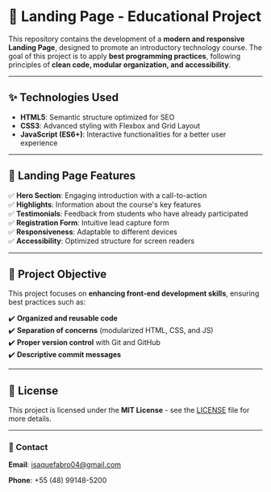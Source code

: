 # 🚀 Landing Page - Educational Project

This repository contains the development of a **modern and responsive Landing Page**, designed to promote an introductory technology course. The goal of this project is to apply **best programming practices**, following principles of **clean code, modular organization, and accessibility**.

---

## ✨ Technologies Used

- **HTML5**: Semantic structure optimized for SEO  
- **CSS3**: Advanced styling with Flexbox and Grid Layout  
- **JavaScript (ES6+)**: Interactive functionalities for a better user experience  

---

## 📌 Landing Page Features

✅ **Hero Section**: Engaging introduction with a call-to-action  
✅ **Highlights**: Information about the course's key features  
✅ **Testimonials**: Feedback from students who have already participated  
✅ **Registration Form**: Intuitive lead capture form  
✅ **Responsiveness**: Adaptable to different devices  
✅ **Accessibility**: Optimized structure for screen readers  

---

## 🎯 Project Objective

This project focuses on **enhancing front-end development skills**, ensuring best practices such as:

✔️ **Organized and reusable code**  
✔️ **Separation of concerns** (modularized HTML, CSS, and JS)  
✔️ **Proper version control** with Git and GitHub  
✔️ **Descriptive commit messages**  

---

## 📜 License

This project is licensed under the **MIT License** - see the [LICENSE](LICENSE) file for more details.

---

### 📩 Contact

**Email**: isaquefabro04@gmail.com  

**Phone**: +55 (48) 99148-5200  

